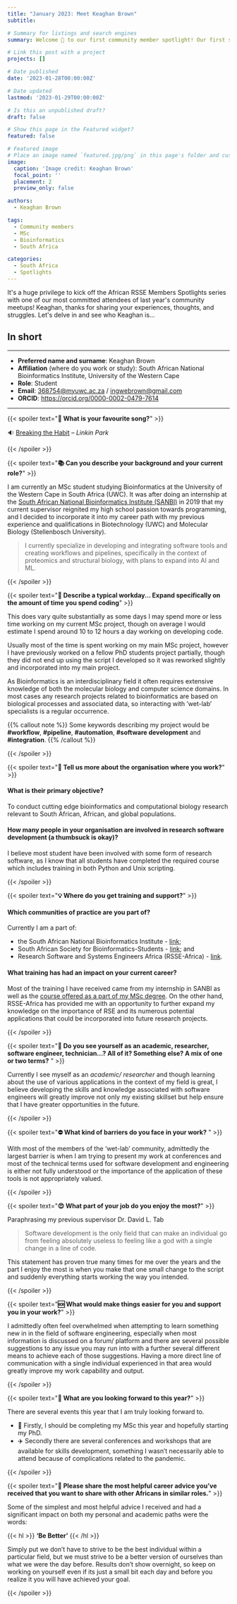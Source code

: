```yaml
---
title: "January 2023: Meet Keaghan Brown"
subtitle: 

# Summary for listings and search engines
summary: Welcome 👋 to our first community member spotlight! Our first spotlight falls on a Masters student at the South African National Bioinformatics Institute in South Africa.

# Link this post with a project
projects: []

# Date published
date: '2023-01-28T00:00:00Z'

# Date updated
lastmod: '2023-01-29T00:00:00Z'

# Is this an unpublished draft?
draft: false

# Show this page in the Featured widget?
featured: false

# Featured image
# Place an image named `featured.jpg/png` in this page's folder and customize its options here.
image:
  caption: 'Image credit: Keaghan Brown'
  focal_point: ''
  placement: 2
  preview_only: false

authors:
  - Keaghan Brown 

tags:
  - Community members
  - MSc
  - Bioinformatics
  - South Africa

categories:
  - South Africa
  - Spotlights
---
```


It's a huge privilege to kick off the African RSSE Members Spotlights series with one of our most committed attendees of last year's community meetups! Keaghan, thanks for sharing your experiences, thoughts, and struggles. Let's delve in and see who Keaghan is...

## In short
---

- __Preferred name and surname__: Keaghan Brown
- __Affiliation__ (where do you work or study): South African National Bioinformatics Institute, University of the Western Cape
- __Role__: Student
- __Email__: 368754@myuwc.ac.za / ingwebrown@gmail.com
- __ORCID__: https://orcid.org/0000-0002-0479-7614

---


{{< spoiler text="__:musical_score: What is your favourite song?__" >}}

:sound: [Breaking the Habit](https://youtu.be/65XCzPOonus) – _Linkin Park_ 

{{< /spoiler >}}

{{< spoiler text="__:books: Can you describe your background and your current role?__" >}}

I am currently an MSc student studying Bioinformatics at the University of the Western Cape in South Africa (UWC). It was after doing an internship at the [South African National Bioinformatics Institute (SANBI)](https://sanbi.ac.za) in 2019 that my current supervisor reignited my high school passion towards programming, and I decided to incorporate it into my career path with my previous experience and qualifications in Biotechnology (UWC) and Molecular Biology (Stellenbosch University). 

> I currently specialize in developing and integrating software tools and creating workflows and pipelines, 
> specifically in the context of proteomics and structural biology, with plans to expand into AI and ML.

{{< /spoiler >}}

{{< spoiler text="__:briefcase: Describe a typical workday... Expand specifically on the amount of time you spend coding__" >}}

This does vary quite substantially as some days I may spend more or less time working on my current MSc project, though on average I would estimate I spend around 10 to 12 hours a day working on developing code. 

Usually most of the time is spent working on my main MSc project, however I have previously worked on a fellow PhD students project partially, though they did not end up using the script I developed so it was reworked slightly and incorporated into my main project. 

As Bioinformatics is an interdisciplinary field it often requires extensive knowledge of both the molecular biology and computer science domains. In most cases any research projects related to bioinformatics are based on biological processes and associated data, so interacting with ’wet-lab’ specialists is a regular occurrence.

{{% callout note %}}
Some keywords describing my project would be __#workflow__, __#pipeline__, __#automation__, __#software development__ and __#integration__.
{{% /callout %}}

{{< /spoiler >}}

{{< spoiler text="__:school: Tell us more about the organisation where you work?__" >}}

#### What is their primary objective?

To conduct cutting edge bioinformatics and computational biology research relevant to South African, African, and global populations.

#### How many people in your organisation are involved in research software development (a thumbsuck is okay)?

I believe most student have been involved with some form of research software, as I know that all students have completed the required course which includes training in both Python and Unix scripting.

{{< /spoiler >}}

{{< spoiler text="__:bulb: Where do you get training and support?__" >}}

#### Which communities of practice are you part of?

Currently I am a part of:
- the South African National Bioinformatics Institute - [link](https://sanbi.ac.za); 
- South African Society for Bioinformatics-Students - [link](http://sasbi.weebly.com/); and 
- Research Software and Systems Engineers Africa (RSSE-Africa) - [link](https://rsse.africa). 

#### What training has had an impact on your current career?

Most of the training I have received came from my internship in SANBI as well as the [course offered as a part of my MSc degree](https://www.sanbi.ac.za/programmes/#). On the other hand, RSSE-Africa has provided me with an opportunity to further expand my knowledge on the importance of RSE and its numerous potential applications that could be incorporated into future research projects.

{{< /spoiler >}}

{{< spoiler text="__:thought_balloon: Do you see yourself as an academic, researcher, software engineer, technician…? All of it? Something else? A mix of one or two terms?__ " >}}


Currently I see myself as an _academic/ researcher_ and though learning about the use of various applications in the context of my field is great, I believe developing the skills and knowledge associated with software engineers will greatly improve not only my existing skillset but help ensure that I have greater opportunities in the future. 

{{< /spoiler >}}


{{< spoiler text="__:no_entry: What kind of barriers do you face in your work?__ " >}}

With most of the members of the ‘wet-lab’ community, admittedly the largest barrier is when I am trying to present my work at conferences and most of the technical terms used for software development and engineering is either not fully understood or the importance of the application of these tools is not appropriately valued. 

{{< /spoiler >}}

{{< spoiler text="__:heart_eyes: What part of your job do you enjoy the most?__" >}}

Paraphrasing my previous supervisor Dr. David L. Tab 

> Software development is the only field that can make an individual go from feeling absolutely useless to 
> feeling like a god with a single change in a line of code.

This statement has proven true many times for me over the years and the part I enjoy the most is when you make that one small change to the script and suddenly everything starts working the way you intended.

{{< /spoiler >}}

{{< spoiler text="__:sos: What would make things easier for you and support you in your work?__" >}}

I admittedly often feel overwhelmed when attempting to learn something new in in the field of software engineering, especially when most information is discussed on a forum/ platform and there are several possible suggestions to any issue you may run into with a further several different means to achieve each of those suggestions. Having a more direct line of communication with a single individual experienced in that area would greatly improve my work capability and output.

{{< /spoiler >}}

{{< spoiler text="__:telescope: What are you looking forward to this year?__" >}}

There are several events this year that I am truly looking forward to. 

- :confetti_ball: Firstly, I should be completing my MSc this year and hopefully starting my PhD. 
- :airplane: Secondly there are several conferences and workshops that are available for skills development, something I wasn’t necessarily able to attend because of complications related to the pandemic. 

{{< /spoiler >}}

{{< spoiler text="__:speech_balloon: Please share the most helpful career advice you’ve received that you want to share with other Africans in similar roles.__" >}}

Some of the simplest and most helpful advice I received and had a significant impact on both my personal and academic paths were the words: 

 {{< hl >}} __‘Be Better’__ {{< /hl >}}

Simply put we don’t have to strive to be the best individual within a particular field, but we must strive to be a better version of ourselves than what we were the day before. Results don’t show overnight, so keep on working on yourself even if its just a small bit each day and before you realize it you will have achieved your goal. 

{{< /spoiler >}}





